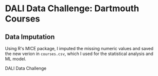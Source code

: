 # DALI Data Challenge: Dartmouth Courses

## Data Imputation
Using R's MICE package, I imputed the missing numeric values and saved the new verion in `courses.csv`, which I used for the statistical analysis and ML model.

DALI Data Challenge
